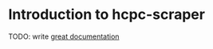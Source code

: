 # Introduction to hcpc-scraper

TODO: write [great documentation](http://jacobian.org/writing/great-documentation/what-to-write/)
